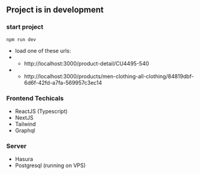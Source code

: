 ## Project is in development

### start project

```
npm run dev
```

- load one of these urls:
- - http://localhost:3000/product-detail/CU4495-540
- - http://localhost:3000/products/men-clothing-all-clothing/84819dbf-6d6f-42fd-a7fa-569957c3ec14

### Frontend Techicals

- ReactJS (Typescript)
- NextJS
- Tailwind
- Graphql

### Server

- Hasura
- Postgresql (running on VPS)
